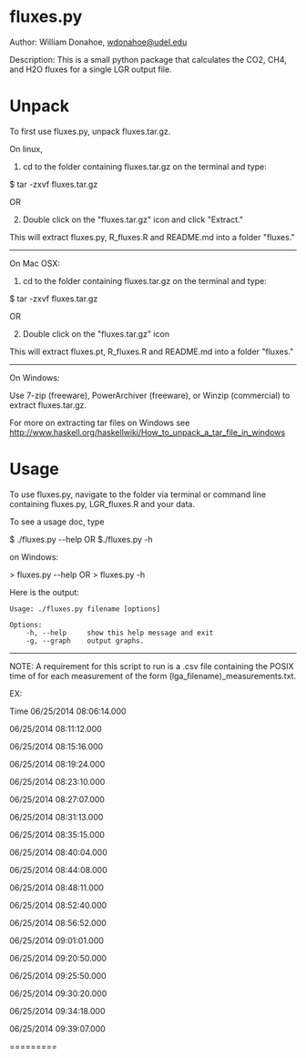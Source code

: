 fluxes.py
==========

Author: William Donahoe, wdonahoe@udel.edu

Description: This is a small python package that calculates the CO2, CH4, and H2O fluxes for a single LGR output file.

Unpack
==========
To first use fluxes.py, unpack fluxes.tar.gz.

On linux,

1) cd to the folder containing fluxes.tar.gz on the terminal and type:

$ tar -zxvf fluxes.tar.gz

OR

2) Double click on the "fluxes.tar.gz" icon and click "Extract."

This will extract fluxes.py, R_fluxes.R and README.md into a folder "fluxes."

---------
On Mac OSX:

1) cd to the folder containing fluxes.tar.gz on the terminal and type:

$ tar -zxvf fluxes.tar.gz

OR

2) Double click on the "fluxes.tar.gz" icon

This will extract fluxes.pt, R_fluxes.R and README.md into a folder "fluxes."

--------
On Windows:

Use 7-zip (freeware), PowerArchiver (freeware), or Winzip (commercial) to extract fluxes.tar.gz.

For more on extracting tar files on Windows see http://www.haskell.org/haskellwiki/How_to_unpack_a_tar_file_in_windows

Usage
=========
To use fluxes.py, navigate to the folder via terminal or command line containing fluxes.py, LGR_fluxes.R and your data.

To see a usage doc, type

$ ./fluxes.py --help OR $./fluxes.py -h

on Windows:

\> fluxes.py --help OR > fluxes.py -h

Here is the output:

	Usage: ./fluxes.py filename [options]

	Options:
  		-h, --help     show this help message and exit
  		-g, --graph    output graphs.

-------
NOTE: A requirement for this script to run is a .csv file containing the POSIX time of for each measurement of the form (lga_filename)_measurements.txt.

EX:

Time
06/25/2014 08:06:14.000

06/25/2014 08:11:12.000

06/25/2014 08:15:16.000

06/25/2014 08:19:24.000

06/25/2014 08:23:10.000

06/25/2014 08:27:07.000

06/25/2014 08:31:13.000

06/25/2014 08:35:15.000

06/25/2014 08:40:04.000

06/25/2014 08:44:08.000

06/25/2014 08:48:11.000

06/25/2014 08:52:40.000

06/25/2014 08:56:52.000

06/25/2014 09:01:01.000

06/25/2014 09:20:50.000

06/25/2014 09:25:50.000

06/25/2014 09:30:20.000

06/25/2014 09:34:18.000

06/25/2014 09:39:07.000

=========



